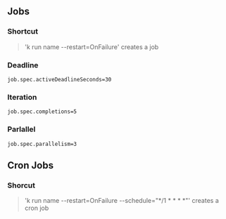 ## Jobs

### Shortcut
> 'k run name --restart=OnFailure' creates a job

### Deadline
```
job.spec.activeDeadlineSeconds=30
```

### Iteration
```
job.spec.completions=5
```

### Parlallel
```
job.spec.parallelism=3
```


## Cron Jobs

### Shorcut
> 'k run name --restart=OnFailure --schedule="*/1 * * * *"' creates a cron job
